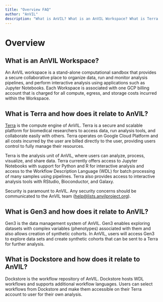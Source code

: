 ```yaml
---
title: "Overview FAQ"
author: "AnVIL"
description: "What is AnVIL? What is an AnVIL Workspace? What is Terra and how does it relate to AnVIL?"
---
```


# Overview

## What is an AnVIL Workspace?

An AnVIL workspace is a stand-alone computational sandbox that provides a secure collaborative place to organize data, run and monitor analysis pipelines, and perform interactive analysis using applications such as Jupyter Notebooks. Each Workspace is associated with one GCP billing account that is charged for all compute, egress, and storage costs incurred within the Workspace.

## What is Terra and how does it relate to AnVIL?

[Terra](https://anvil.terra.bio/) is the compute engine of AnVIL. Terra is a secure and scalable platform for biomedical researchers to access data, run analysis tools, and collaborate easily with others. Terra operates on Google Cloud Platform and all costs incurred by the user are billed directly to the user, providing users control to fully manage their resources.

Terra is the analysis unit of AnVIL, where users can analyze, process, visualize, and share data. Terra currently offers access to Jupyter Notebooks with support for Python and R for interactive analysis and access to the Workflow Description Language (WDL) for batch processing of many samples using pipelines. Terra also provides access to interactive analysis tools with RStudio, Bioconductor, and Galaxy.

Security is paramount to AnVIL. Any security concerns should be communicated to the AnVIL team ([help@lists.anvilproject.org](mailto:help@lists.anvilproject.org)).

## What is Gen3 and how does it relate to AnVIL?

Gen3 is the data management system of AnVIL. Gen3 enables exploring datasets with complex variables (phenotypes) associated with them and also allows creation of synthetic cohorts. In AnVIL, users will access Gen3 to explore data sets and create synthetic cohorts that can be sent to a Terra for further analysis.

## What is Dockstore and how does it relate to AnVIL?

Dockstore is the workflow repository of AnVIL. Dockstore hosts WDL workflows and supports additional workflow languages. Users can select workflows from Dockstore and make them accessible on their Terra account to user for their own analysis.

